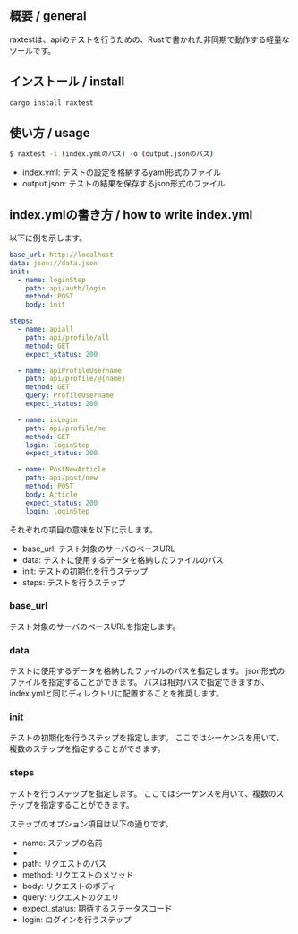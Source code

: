 ## 概要 / general

raxtestは、apiのテストを行うための、Rustで書かれた非同期で動作する軽量なツールです。

## インストール / install

```bash
cargo install raxtest
```

## 使い方 / usage

```bash
$ raxtest -i (index.ymlのパス) -o (output.jsonのパス)
```

 - index.yml: テストの設定を格納するyaml形式のファイル
 - output.json: テストの結果を保存するjson形式のファイル

## index.ymlの書き方 / how to write index.yml

以下に例を示します。
```yaml 
base_url: http://localhost
data: json://data.json
init:
  - name: loginStep
    path: api/auth/login
    method: POST
    body: init

steps:
  - name: apiall
    path: api/profile/all
    method: GET
    expect_status: 200

  - name: apiProfileUsername
    path: api/profile/@{name}
    method: GET
    query: ProfileUsername
    expect_status: 200

  - name: isLogin
    path: api/profile/me
    method: GET
    login: loginStep
    expect_status: 200

  - name: PostNewArticle
    path: api/post/new
    method: POST
    body: Article
    expect_status: 200
    login: loginStep
```
それぞれの項目の意味を以下に示します。

 - base_url: テスト対象のサーバのベースURL
 - data: テストに使用するデータを格納したファイルのパス
 - init: テストの初期化を行うステップ
 - steps: テストを行うステップ

### base_url 
テスト対象のサーバのベースURLを指定します。
### data
テストに使用するデータを格納したファイルのパスを指定します。
json形式のファイルを指定することができます。
パスは相対パスで指定できますが、index.ymlと同じディレクトリに配置することを推奨します。
### init
テストの初期化を行うステップを指定します。
ここではシーケンスを用いて、複数のステップを指定することができます。
### steps
テストを行うステップを指定します。
ここではシーケンスを用いて、複数のステップを指定することができます。

ステップのオプション項目は以下の通りです。

  - name: ステップの名前
  - 
  - path: リクエストのパス
  - method: リクエストのメソッド
  - body: リクエストのボディ
  - query: リクエストのクエリ
  - expect_status: 期待するステータスコード
  - login: ログインを行うステップ

